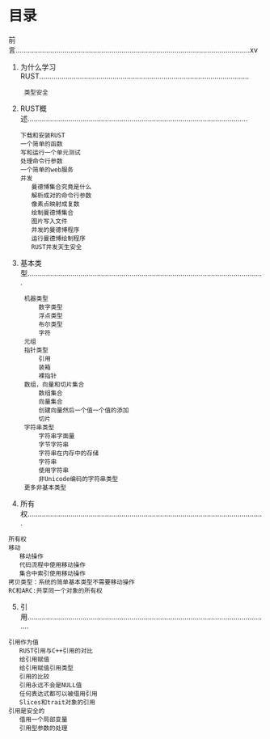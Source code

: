 # 目录

前言...................................................................................................................xv

1. 为什么学习RUST.......................................................................................................

   ```text
    类型安全
   ```

2. RUST概述............................................................................................................

   ```text
   下载和安装RUST
   一个简单的函数
   写和运行一个单元测试
   处理命令行参数
   一个简单的web服务
   并发
      曼德博集合究竟是什么
      解析成对的命令行参数
      像素点映射成复数
      绘制曼德博集合
      图片写入文件
      并发的曼德博程序
      运行曼德博绘制程序
      RUST并发天生安全
   ```

3. 基本类型....................................................................................................................

   ```text
    机器类型
        数字类型
        浮点类型
        布尔类型
        字符
    元组
    指针类型
        引用
        装箱
        裸指针
    数组，向量和切片集合
        数组集合
        向量集合
        创建向量然后一个值一个值的添加
        切片
    字符串类型
        字符串字面量
        字节字符串
        字符串在内存中的存储
        字符串
        使用字符串
        非Unicode编码的字符串类型
    更多非基本类型
   ```

4. 所有权....................................................................................................................

```text
所有权
移动
   移动操作
   代码流程中使用移动操作
   集合中索引使用移动操作
拷贝类型：系统的简单基本类型不需要移动操作
RC和ARC:共享同一个对象的所有权
```

5. 引用.......................................................................................................................

```text
引用作为值
   RUST引用与C++引用的对比
   给引用赋值
   给引用赋值引用类型
   引用的比较
   引用永远不会是NULL值
   任何表达式都可以被借用引用
   Slices和trait对象的引用
引用是安全的
   借用一个局部变量
   引用型参数的处理
   
```


